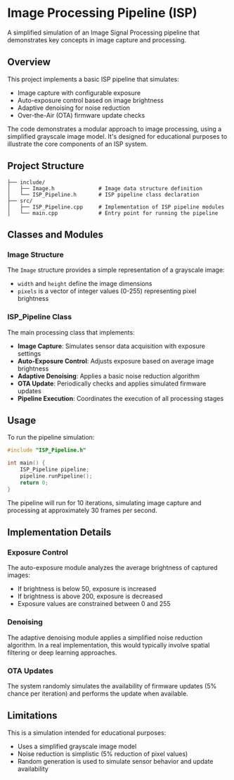 # Image Processing Pipeline (ISP)

A simplified simulation of an Image Signal Processing pipeline that demonstrates key concepts in image capture and processing.

## Overview

This project implements a basic ISP pipeline that simulates:
- Image capture with configurable exposure
- Auto-exposure control based on image brightness
- Adaptive denoising for noise reduction
- Over-the-Air (OTA) firmware update checks

The code demonstrates a modular approach to image processing, using a simplified grayscale image model. It's designed for educational purposes to illustrate the core components of an ISP system.

## Project Structure

```
├── include/
│   ├── Image.h              # Image data structure definition
│   └── ISP_Pipeline.h       # ISP pipeline class declaration
├── src/
│   ├── ISP_Pipeline.cpp     # Implementation of ISP pipeline modules
│   └── main.cpp             # Entry point for running the pipeline
```

## Classes and Modules

### Image Structure

The `Image` structure provides a simple representation of a grayscale image:
- `width` and `height` define the image dimensions
- `pixels` is a vector of integer values (0-255) representing pixel brightness

### ISP_Pipeline Class

The main processing class that implements:

- **Image Capture**: Simulates sensor data acquisition with exposure settings
- **Auto-Exposure Control**: Adjusts exposure based on average image brightness
- **Adaptive Denoising**: Applies a basic noise reduction algorithm
- **OTA Update**: Periodically checks and applies simulated firmware updates
- **Pipeline Execution**: Coordinates the execution of all processing stages

## Usage

To run the pipeline simulation:

```cpp
#include "ISP_Pipeline.h"

int main() {
    ISP_Pipeline pipeline;
    pipeline.runPipeline();
    return 0;
}
```

The pipeline will run for 10 iterations, simulating image capture and processing at approximately 30 frames per second.

## Implementation Details

### Exposure Control

The auto-exposure module analyzes the average brightness of captured images:
- If brightness is below 50, exposure is increased
- If brightness is above 200, exposure is decreased
- Exposure values are constrained between 0 and 255

### Denoising

The adaptive denoising module applies a simplified noise reduction algorithm. In a real implementation, this would typically involve spatial filtering or deep learning approaches.

### OTA Updates

The system randomly simulates the availability of firmware updates (5% chance per iteration) and performs the update when available.

## Limitations

This is a simulation intended for educational purposes:
- Uses a simplified grayscale image model
- Noise reduction is simplistic (5% reduction of pixel values)
- Random generation is used to simulate sensor behavior and update availability

